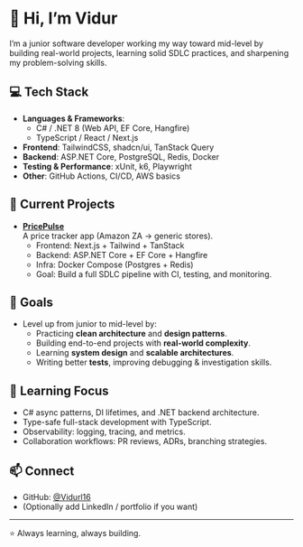 # 👋 Hi, I’m Vidur

I’m a junior software developer working my way toward mid-level by building real-world projects, learning solid SDLC practices, and sharpening my problem-solving skills.  

## 💻 Tech Stack
- **Languages & Frameworks**:  
  - C# / .NET 8 (Web API, EF Core, Hangfire)  
  - TypeScript / React / Next.js  
- **Frontend**: TailwindCSS, shadcn/ui, TanStack Query  
- **Backend**: ASP.NET Core, PostgreSQL, Redis, Docker  
- **Testing & Performance**: xUnit, k6, Playwright  
- **Other**: GitHub Actions, CI/CD, AWS basics  

## 🚀 Current Projects
- **[PricePulse](https://github.com/Vidurl16/PricePulse)**  
  A price tracker app (Amazon ZA → generic stores).  
  - Frontend: Next.js + Tailwind + TanStack  
  - Backend: ASP.NET Core + EF Core + Hangfire  
  - Infra: Docker Compose (Postgres + Redis)  
  - Goal: Build a full SDLC pipeline with CI, testing, and monitoring.  

## 🎯 Goals
- Level up from junior to mid-level by:  
  - Practicing **clean architecture** and **design patterns**.  
  - Building end-to-end projects with **real-world complexity**.  
  - Learning **system design** and **scalable architectures**.  
  - Writing better **tests**, improving debugging & investigation skills.  

## 📖 Learning Focus
- C# async patterns, DI lifetimes, and .NET backend architecture.  
- Type-safe full-stack development with TypeScript.  
- Observability: logging, tracing, and metrics.  
- Collaboration workflows: PR reviews, ADRs, branching strategies.  

## 📫 Connect
- GitHub: [@Vidurl16](https://github.com/Vidurl16)  
- (Optionally add LinkedIn / portfolio if you want)

---
⭐️ Always learning, always building.
